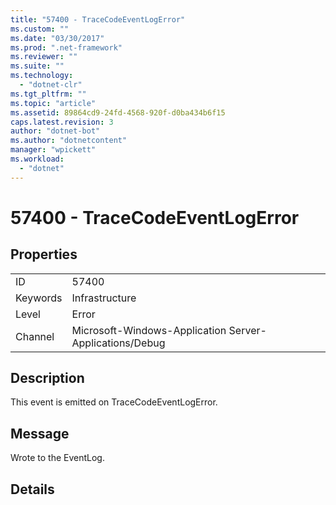 ```yaml
---
title: "57400 - TraceCodeEventLogError"
ms.custom: ""
ms.date: "03/30/2017"
ms.prod: ".net-framework"
ms.reviewer: ""
ms.suite: ""
ms.technology: 
  - "dotnet-clr"
ms.tgt_pltfrm: ""
ms.topic: "article"
ms.assetid: 89864cd9-24fd-4568-920f-d0ba434b6f15
caps.latest.revision: 3
author: "dotnet-bot"
ms.author: "dotnetcontent"
manager: "wpickett"
ms.workload: 
  - "dotnet"
---
```

# 57400 - TraceCodeEventLogError
## Properties  
  
|||  
|-|-|  
|ID|57400|  
|Keywords|Infrastructure|  
|Level|Error|  
|Channel|Microsoft-Windows-Application Server-Applications/Debug|  
  
## Description  
 This event is emitted on TraceCodeEventLogError.  
  
## Message  
 Wrote to the EventLog.  
  
## Details
